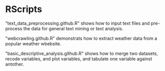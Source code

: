 # RScripts

"text_data_preprocessing.github.R" shows how to input text files and pre-process the data for general text mining or text analysis.

"webcrawling.github.R" demonstrats how to extract weather data from a popular weather wbebsite.

"basic_descriptive_analysis.github.R" shows how to merge two datasets, recode variables, and plot variables, and tabulate one variable against antother.
